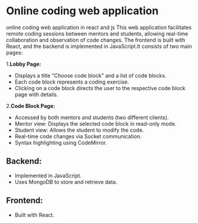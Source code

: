 # Online coding web application

online coding web application in react and js
This web application facilitates remote coding sessions between mentors and students, allowing real-time collaboration and observation of code changes. The frontend is built with React, and the backend is implemented in JavaScript.It consists of two main pages:

1.**Lobby Page:**
   - Displays a title "Choose code block" and a list of code blocks.
   - Each code block represents a coding exercise.
   - Clicking on a code block directs the user to the respective code block page with details.

2.**Code Block Page:**

   - Accessed by both mentors and students (two different clients).
   - Mentor view: Displays the selected code block in read-only mode.
   - Student view: Allows the student to modify the code.
   - Real-time code changes via Socket communication.
   - Syntax highlighting using CodeMirror.
## Backend:
   - Implemented in JavaScript.
   - Uses MongoDB to store and retrieve data.

## Frontend:
   - Built with React.
